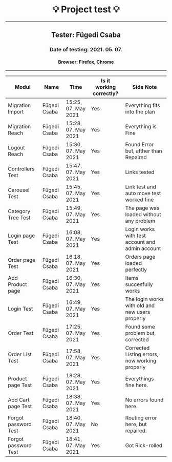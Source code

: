 <h1 align= "center">💡️ Project test 💡️</h1>
<hr>
<h2 align= "center"> Tester: Fügedi Csaba </h2>
<h3 align= "center"> Date of testing: 2021. 05. 07. </h3>
<h4 align= "center"> Browser: Firefox, Chrome  </h3>
<hr>

| Modul | Name | Time | Is it working correctly? | Side Note |
|-------|------|------|--------------------------|-----------|
| Migration Import| Fügedi Csaba | 15:25, 07. May 2021 | Yes | Everything fits into the plan |
| Migration Reach| Fügedi Csaba | 15:28, 07. May 2021 | Yes | Everything is Fine |
| Logout Reach | Fügedi Csaba | 15:30, 07. May 2021 | Yes | Found Error but, afther than Repaired |
| Controllers Test | Fügedi Csaba | 15:47, 07. May 2021 | Yes | Links tested |
| Carousel Test | Fügedi Csaba | 15:45, 07. May 2021 | Yes | Link test and auto move test worked fine |
|  Category Tree Test | Fügedi Csaba | 15:49, 07. May 2021 | Yes | The page was loaded without any problem |
| Login page Test | Fügedi Csaba | 16:08, 07. May 2021 | Yes | Login works with test account and admin account |
| Order page Test | Fügedi Csaba | 16:18, 07. May 2021 | Yes | Orders page loaded perfectly |
| Add Product page | Fügedi Csaba | 16:30, 07. May 2021 | Yes | Items succesfully works |
| Login Test | Fügedi Csaba | 16:49, 07. May 2021 | Yes | The login works with old and new users properly |
| Order Test | Fügedi Csaba | 17:25, 07. May 2021 | Yes | Found some problem but, corrected |
| Order List Test | Fügedi Csaba | 17:58, 07. May 2021 | Yes | Corrected Listing errors, now working properly |
| Product page Test | Fügedi Csaba | 18:28, 07. May 2021 | Yes | Everythings fine here. |
| Add Cart page Test | Fügedi Csaba | 18:38, 07. May 2021 | Yes | No errors found here. |
| Forgot password Test | Fügedi Csaba | 18:40, 07. May 2021 | No | Routing error here, but repaired.|
| Forgot password Test | Fügedi Csaba | 18:41, 07. May 2021 | Yes | Got Rick-rolled |